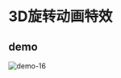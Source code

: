 # 3D旋转动画特效

## demo

![demo-16](https://github.com/vxhly/web-demo/blob/master/demo-16/images/demo-16.png)
